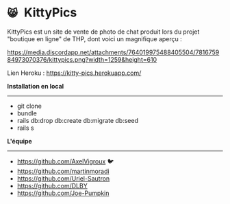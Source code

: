 # `😸 `KittyPics

KittyPics est un site de vente de photo de chat produit lors du projet "boutique en ligne" de THP, dont voici un magnifique aperçu :

https://media.discordapp.net/attachments/764019975488405504/781675984973070376/kittypics.png?width=1259&height=610

Lien Heroku : https://kitty-pics.herokuapp.com/

**Installation en local**

---

* git clone
* bundle
* rails db:drop db:create db:migrate db:seed
* rails s

**L'équipe**

---

- https://github.com/AxelVigroux 🐦
- https://github.com/martinmoradi
- https://github.com/Uriel-Sautron
- https://github.com/DLBY
- https://github.com/Joe-Pumpkin
